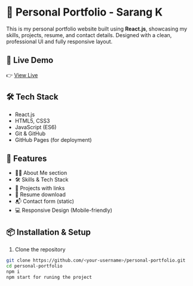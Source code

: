 # 💼 Personal Portfolio - Sarang K

This is my personal portfolio website built using **React.js**, showcasing my skills, projects, resume, and contact details. Designed with a clean, professional UI and fully responsive layout.

## 🚀 Live Demo

👉 [View Live](https://sarangk2024.github.io/personal-portfolio/)

## 🛠️ Tech Stack

- React.js
- HTML5, CSS3
- JavaScript (ES6)
- Git & GitHub
- GitHub Pages (for deployment)


## 📄 Features

- 🧑‍💻 About Me section
- 🛠️ Skills & Tech Stack
- 📂 Projects with links
- 📄 Resume download
- 📬 Contact form (static)
- 💻 Responsive Design (Mobile-friendly)

## 📦 Installation & Setup

1. Clone the repository

```bash
git clone https://github.com/<your-username>/personal-portfolio.git
cd personal-portfolio
npm i
npm start for runing the project
```

